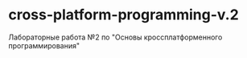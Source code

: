 # cross-platform-programming-v.2
Лабораторные работа №2 по "Основы кроссплатформенного программирования"
